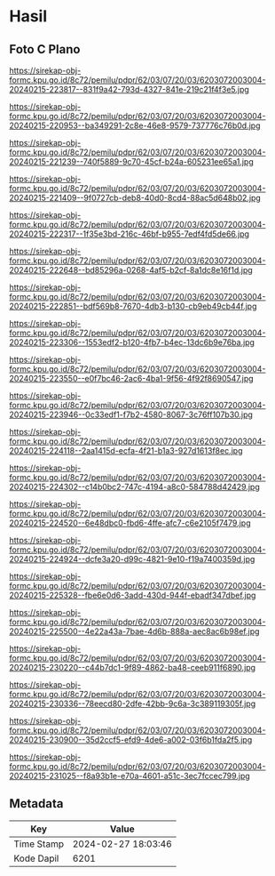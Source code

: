 # Hasil

## Foto C Plano

https://sirekap-obj-formc.kpu.go.id/8c72/pemilu/pdpr/62/03/07/20/03/6203072003004-20240215-223817--831f9a42-793d-4327-841e-219c21f4f3e5.jpg

https://sirekap-obj-formc.kpu.go.id/8c72/pemilu/pdpr/62/03/07/20/03/6203072003004-20240215-220953--ba349291-2c8e-46e8-9579-737776c76b0d.jpg

https://sirekap-obj-formc.kpu.go.id/8c72/pemilu/pdpr/62/03/07/20/03/6203072003004-20240215-221239--740f5889-9c70-45cf-b24a-605231ee65a1.jpg

https://sirekap-obj-formc.kpu.go.id/8c72/pemilu/pdpr/62/03/07/20/03/6203072003004-20240215-221409--9f0727cb-deb8-40d0-8cd4-88ac5d648b02.jpg

https://sirekap-obj-formc.kpu.go.id/8c72/pemilu/pdpr/62/03/07/20/03/6203072003004-20240215-222317--1f35e3bd-216c-46bf-b955-7edf4fd5de66.jpg

https://sirekap-obj-formc.kpu.go.id/8c72/pemilu/pdpr/62/03/07/20/03/6203072003004-20240215-222648--bd85296a-0268-4af5-b2cf-8a1dc8e16f1d.jpg

https://sirekap-obj-formc.kpu.go.id/8c72/pemilu/pdpr/62/03/07/20/03/6203072003004-20240215-222851--bdf569b8-7670-4db3-b130-cb9eb49cb44f.jpg

https://sirekap-obj-formc.kpu.go.id/8c72/pemilu/pdpr/62/03/07/20/03/6203072003004-20240215-223306--1553edf2-b120-4fb7-b4ec-13dc6b9e76ba.jpg

https://sirekap-obj-formc.kpu.go.id/8c72/pemilu/pdpr/62/03/07/20/03/6203072003004-20240215-223550--e0f7bc46-2ac6-4ba1-9f56-4f92f8690547.jpg

https://sirekap-obj-formc.kpu.go.id/8c72/pemilu/pdpr/62/03/07/20/03/6203072003004-20240215-223946--0c33edf1-f7b2-4580-8067-3c76ff107b30.jpg

https://sirekap-obj-formc.kpu.go.id/8c72/pemilu/pdpr/62/03/07/20/03/6203072003004-20240215-224118--2aa1415d-ecfa-4f21-b1a3-927d1613f8ec.jpg

https://sirekap-obj-formc.kpu.go.id/8c72/pemilu/pdpr/62/03/07/20/03/6203072003004-20240215-224302--c14b0bc2-747c-4194-a8c0-584788d42429.jpg

https://sirekap-obj-formc.kpu.go.id/8c72/pemilu/pdpr/62/03/07/20/03/6203072003004-20240215-224520--6e48dbc0-fbd6-4ffe-afc7-c6e2105f7479.jpg

https://sirekap-obj-formc.kpu.go.id/8c72/pemilu/pdpr/62/03/07/20/03/6203072003004-20240215-224924--dcfe3a20-d99c-4821-9e10-f19a7400359d.jpg

https://sirekap-obj-formc.kpu.go.id/8c72/pemilu/pdpr/62/03/07/20/03/6203072003004-20240215-225328--fbe6e0d6-3add-430d-944f-ebadf347dbef.jpg

https://sirekap-obj-formc.kpu.go.id/8c72/pemilu/pdpr/62/03/07/20/03/6203072003004-20240215-225500--4e22a43a-7bae-4d6b-888a-aec8ac6b98ef.jpg

https://sirekap-obj-formc.kpu.go.id/8c72/pemilu/pdpr/62/03/07/20/03/6203072003004-20240215-230220--c44b7dc1-9f89-4862-ba48-ceeb911f6890.jpg

https://sirekap-obj-formc.kpu.go.id/8c72/pemilu/pdpr/62/03/07/20/03/6203072003004-20240215-230336--78eecd80-2dfe-42bb-9c6a-3c389119305f.jpg

https://sirekap-obj-formc.kpu.go.id/8c72/pemilu/pdpr/62/03/07/20/03/6203072003004-20240215-230900--35d2ccf5-efd9-4de6-a002-03f6b1fda2f5.jpg

https://sirekap-obj-formc.kpu.go.id/8c72/pemilu/pdpr/62/03/07/20/03/6203072003004-20240215-231025--f8a93b1e-e70a-4601-a51c-3ec7fccec799.jpg


## Metadata

| Key        | Value               |
| ---------- | ------------------- |
| Time Stamp | 2024-02-27 18:03:46 |
| Kode Dapil | 6201                |



